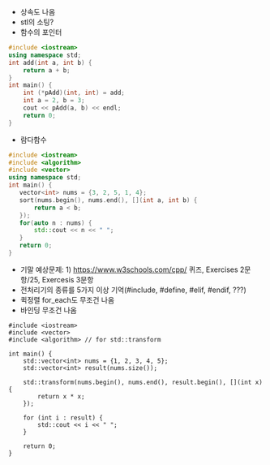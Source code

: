 * 상속도 나옴
* stl의 소팅?
* 함수의 포인터
``` C++
#include <iostream>
using namespace std;
int add(int a, int b) {
    return a + b;
}
int main() {
    int (*pAdd)(int, int) = add;
    int a = 2, b = 3;
    cout << pAdd(a, b) << endl;
    return 0;
}
```
* 람다함수
 ```C++
 #include <iostream>
#include <algorithm>
#include <vector>
using namespace std;
int main() {
    vector<int> nums = {3, 2, 5, 1, 4};
    sort(nums.begin(), nums.end(), [](int a, int b) {
        return a < b;
    });
    for(auto n : nums) {
        std::cout << n << " ";
    }
    return 0;
}
```
* 기말 예상문제: 1) https://www.w3schools.com/cpp/  퀴즈, Exercises 2문항/25, Exercesis 3문항
* 전처리기의 종류를 5가지 이상 기억(#include, #define, #elif, #endif, ???)
* 퀵정렬
for_each도 무조건 나옴
* 바인딩 무조건 나옴
```
#include <iostream>
#include <vector>
#include <algorithm> // for std::transform

int main() {
    std::vector<int> nums = {1, 2, 3, 4, 5};
    std::vector<int> result(nums.size());
    
    std::transform(nums.begin(), nums.end(), result.begin(), [](int x) {
        return x * x;
    });
    
    for (int i : result) {
        std::cout << i << " ";
    }

    return 0;
}
```


